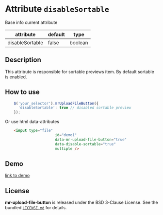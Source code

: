 
# Attribute `disableSortable`

Base info current attribute 

| attribute            | default                | type            |
| -----------          | --------------------   |---------------- |
| disableSortable      | false                  | boolean         |

## Description
This attribute is responsible for sortable previews item. By default sortable is enabled.

## How to use
```js
    $('your_selector').mrUploadFileButton({
      'disableSortable': true // disabled sortable preview
    });

```

Or use html data-attributes

```html 
    <input type="file"
                       id="demo1"
                       data-mr-upload-file-button="true"
                       data-disable-sortable="true"
                       multiple />
```


## Demo
[link to demo]()

## License

**mr-upload-file-button** is released under the BSD 3-Clause License. See the bundled [`LICENSE.md`](/LICENSE.md) for details.
